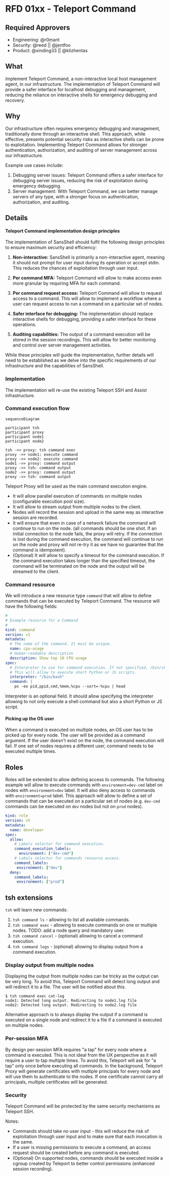 # RFD 01xx - Teleport Command

## Required Approvers

- Engineering: @r0mant
- Security: @reed || @jentfoo
- Product: @xinding33 || @klizhentas

## What

Implement Teleport Command, a non-interactive local host management agent, in
our infrastructure. The implementation of Teleport Command will provide a safer
interface for localhost debugging and management, reducing the reliance on
interactive shells for emergency debugging and recovery.

## Why

Our infrastructure often requires emergency debugging and management,
traditionally done through an interactive shell. This approach,
while effective, presents potential security risks as interactive shells can be
prone to exploitation. Implementing Teleport Command allows for stronger
authentication, authorization, and auditing of server management across
our infrastructure.

Example use cases include:

1. Debugging server issues: Teleport Command offers a safer interface for debugging
   server issues, reducing the risk of exploitation during emergency debugging.
2. Server management: With Teleport Command, we can better manage servers of any type,
   with a stronger focus on authentication, authorization, and auditing.

## Details

#### Teleport Command implementation design principles

The implementation of SansShell should fulfil the following design principles
to ensure maximum security and efficiency:

1. **Non-interactive:** SansShell is primarily a non-interactive agent,
   meaning it should not prompt for user input during its operation or accept stdin.
   This reduces the chances of exploitation through user input.

2. **Per command MFA:** Teleport Command will allow to make access even
    more granular by requiring MFA for each command. 

3. **Per command request access:** Teleport Command will allow to request
    access to a command. This will allow to implement a workflow where
    a user can request access to run a command on a particular set of nodes.

4. **Safer interface for debugging:** The implementation should replace
   interactive shells for debugging, providing a safer interface for these operations.

5. **Auditing capabilities:** The output of a command execution will be
   stored in the session recordings. This will allow for better monitoring and control
   over server management activities.

While these principles will guide the implementation, further details will need
to be established as we delve into the specific requirements of our infrastructure
and the capabilities of SansShell.

### Implementation

The implementation will re-use the existing Teleport SSH and Assist infrastructure.

### Command execution flow
```mermaid
sequenceDiagram
    
participant tsh
participant proxy
participant node1
participant node2

tsh ->> proxy: tsh command exec
proxy ->> node1: execute command
proxy ->> node2: execute command
node1 ->> proxy: command output
proxy ->> tsh: command output
node2 ->> proxy: command output
proxy ->> tsh: command output
```
Teleport Proxy will be used as the main command execution engine.

* It will allow parallel execution of commands on multiple nodes (configurable execution pool size).
* It will allow to stream output from multiple nodes to the client.
* Nodes will record the session and upload in the same way as interactive session are recorded.
* It will ensure that even in case of a network failure the command will continue to run on the node.
  (all commands should be one shot. If an initial connection to the node fails, the proxy will retry.
  If the connection is lost during the command execution, the command will continue to run on the node
  and proxy will not re-try it as we have no guarantee that the command is idempotent).
* (Optional) It will allow to specify a timeout for the command execution. If the command execution takes longer
  than the specified timeout, the command will be terminated on the node and the output will be streamed
  to the client.

### Command resource

We will introduce a new resource type `command` that will allow to define
commands that can be executed by Teleport Command. The resource will have
the following fields:

```yaml
#
# Example resource for a Command
#
kind: command
version: v1
metadata:
  # The name of the command. It must be unique.
  name: cpu-usage
  # Human-readable description
  description: Show top 10 CPU usage
spec:
  # Interpreter to use for command execution. If not specified, /bin/sh will be used.
  # This will allow to execute short Python or JS scripts.
  interpreter: "/bin/bash"
  command: |
    ps -eo pid,ppid,cmd,%mem,%cpu --sort=-%cpu | head
```

Interpreter is an optional field. It should allow specifying the interpreter
allowing to not only execute a shell command but also a short Python or JS script.

#### Picking up the OS user

When a command is executed on multiple nodes, an OS user has to be picked up for 
every node.
The user will be provided as a command argument. If the user doesn't exist on the node,
the command execution will fail. If one set of nodes requires a different user, 
command needs to be executed multiple times.

## Roles

Roles will be extended to allow defining access to commands. The following
example will allow to execute commands with `environment=dev-cmd` label on nodes
with `environment=dev` label. It will also deny access to commands with
`environment=prod` label.
This approach will allow to define a set of commands that can be executed
on a particular set of nodes (e.g. `dev-cmd` commands can be executed on `dev` nodes
but not on `prod` nodes).

```yaml
kind: role
version: v5
metadata:
  name: developer
spec:
  allow:
    # Labels selector for command execution.
    command_execution_labels:
      environment: ["dev-cmd"]
    # Labels selector for commands resource access.
    command_labels:
     environment: ["dev"]
  deny:
    command_labels:
     environment: ["prod"]
```

## tsh extensions

`tsh` will learn new commands:

1. `tsh command ls` - allowing to list all available commands.
2. `tsh command exec` - allowing to execute commands on one or multiple nodes. TODO: add a node query and mandatory user.
3. `tsh command cancel` - (optional) allowing to cancel a command execution.
4. `tsh command logs` - (optional) allowing to display output from a command execution.

### Display output from multiple nodes

Displaying the output from multiple nodes can be tricky as the output can be
very long. To avoid this, Teleport Command will detect long output and will
redirect it to a file. The user will be notified about this.

```shell
$ tsh command exec cat-log
node1: Detected long output. Redirecting to node1.log file
node2: Detected long output. Redirecting to node2.log file
```

Alternative approach is to always display the output if a command is executed
on a single node and redirect it to a file if a command is executed on multiple nodes.

### Per-session MFA

By design per-session MFA requires "a tap" for every node where a command is executed.
This is not ideal from the UX perspective as it will require a user to tap multiple times. 
To avoid this, Teleport will ask for "a tap" only once before executing all commands.
In the background, Teleport Proxy will generate certificates with mutliple principals
for every node and will use them to authenticate to the nodes. If one certificate cannot
carry all principals, multiple certificates will be generated.

### Security

Teleport Command will be protected by the same security mechanisms as Teleport SSH.

Notes: 
* Commands should take no user input - this will reduce the risk of exploitation
  through user input and to make sure that each invocation is the same.
* If a user is missing permissions to execute a command, an access request should be created
  before any command is executed.
* (Optional) On supported nodes, commands should be executed inside a cgroup
  created by Teleport to better control permissions (enhanced session recording).